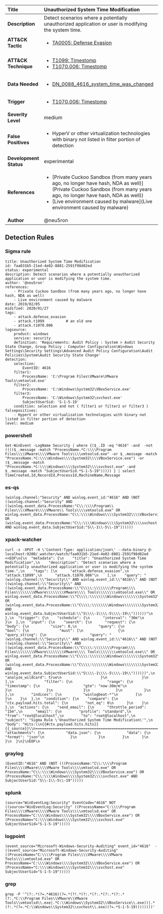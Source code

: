 | Title                    | Unauthorized System Time Modification       |
|:-------------------------|:------------------|
| **Description**          | Detect scenarios where a potentially unauthorized application or user is modifying the system time. |
| **ATT&amp;CK Tactic**    |  <ul><li>[TA0005: Defense Evasion](https://attack.mitre.org/tactics/TA0005)</li></ul>  |
| **ATT&amp;CK Technique** | <ul><li>[T1099: Timestomp](https://attack.mitre.org/techniques/T1099)</li><li>[T1070.006: Timestomp](https://attack.mitre.org/techniques/T1070/006)</li></ul>  |
| **Data Needed**          | <ul><li>[DN_0088_4616_system_time_was_changed](../Data_Needed/DN_0088_4616_system_time_was_changed.md)</li></ul>  |
| **Trigger**              | <ul><li>[T1070.006: Timestomp](../Triggers/T1070.006.md)</li></ul>  |
| **Severity Level**       | medium |
| **False Positives**      | <ul><li>HyperV or other virtualization technologies with binary not listed in filter portion of detection</li></ul>  |
| **Development Status**   | experimental |
| **References**           | <ul><li>[Private Cuckoo Sandbox (from many years ago, no longer have hash, NDA as well)](Private Cuckoo Sandbox (from many years ago, no longer have hash, NDA as well))</li><li>[Live environment caused by malware](Live environment caused by malware)</li></ul>  |
| **Author**               | @neu5ron |


## Detection Rules

### Sigma rule

```
title: Unauthorized System Time Modification
id: faa031b5-21ed-4e02-8881-2591f98d82ed
status: experimental
description: Detect scenarios where a potentially unauthorized application or user is modifying the system time.
author: '@neu5ron'
references:
    - Private Cuckoo Sandbox (from many years ago, no longer have hash, NDA as well)
    - Live environment caused by malware
date: 2019/02/05
midified: 2020/01/27
tags:
    - attack.defense_evasion
    - attack.t1099          # an old one
    - attack.t1070.006
logsource:
    product: windows
    service: security
    definition: 'Requirements: Audit Policy : System > Audit Security State Change, Group Policy : Computer Configuration\Windows Settings\Security Settings\Advanced Audit Policy Configuration\Audit Policies\System\Audit Security State Change'
detection:
    selection:
        EventID: 4616
    filter1:
        ProcessName: 'C:\Program Files\VMware\VMware Tools\vmtoolsd.exe'
    filter2:
        ProcessName: 'C:\Windows\System32\VBoxService.exe'
    filter3:
        ProcessName: 'C:\Windows\System32\svchost.exe'
        SubjectUserSid: 'S-1-5-19'
    condition: selection and not ( filter1 or filter2 or filter3 )
falsepositives:
    - HyperV or other virtualization technologies with binary not listed in filter portion of detection
level: medium

```





### powershell
    
```
Get-WinEvent -LogName Security | where {($_.ID -eq "4616" -and  -not (((($_.message -match "ProcessName.*C:\\\\Program Files\\\\VMware\\\\VMware Tools\\\\vmtoolsd.exe" -or $_.message -match "ProcessName.*C:\\\\Windows\\\\System32\\\\VBoxService.exe") -or ($_.message -match "ProcessName.*C:\\\\Windows\\\\System32\\\\svchost.exe" -and $_.message -match "SubjectUserSid.*S-1-5-19"))))) } | select TimeCreated,Id,RecordId,ProcessId,MachineName,Message
```


### es-qs
    
```
(winlog.channel:"Security" AND winlog.event_id:"4616" AND (NOT ((winlog.channel:"Security" AND ((winlog.event_data.ProcessName:"C\\:\\\\Program\\ Files\\\\VMware\\\\VMware\\ Tools\\\\vmtoolsd.exe" OR winlog.event_data.ProcessName:"C\\:\\\\Windows\\\\System32\\\\VBoxService.exe") OR (winlog.event_data.ProcessName:"C\\:\\\\Windows\\\\System32\\\\svchost.exe" AND winlog.event_data.SubjectUserSid:"S\\-1\\-5\\-19"))))))
```


### xpack-watcher
    
```
curl -s -XPUT -H \'Content-Type: application/json\' --data-binary @- localhost:9200/_watcher/watch/faa031b5-21ed-4e02-8881-2591f98d82ed <<EOF\n{\n  "metadata": {\n    "title": "Unauthorized System Time Modification",\n    "description": "Detect scenarios where a potentially unauthorized application or user is modifying the system time.",\n    "tags": [\n      "attack.defense_evasion",\n      "attack.t1099",\n      "attack.t1070.006"\n    ],\n    "query": "(winlog.channel:\\"Security\\" AND winlog.event_id:\\"4616\\" AND (NOT ((winlog.channel:\\"Security\\" AND ((winlog.event_data.ProcessName:\\"C\\\\:\\\\\\\\Program\\\\ Files\\\\\\\\VMware\\\\\\\\VMware\\\\ Tools\\\\\\\\vmtoolsd.exe\\" OR winlog.event_data.ProcessName:\\"C\\\\:\\\\\\\\Windows\\\\\\\\System32\\\\\\\\VBoxService.exe\\") OR (winlog.event_data.ProcessName:\\"C\\\\:\\\\\\\\Windows\\\\\\\\System32\\\\\\\\svchost.exe\\" AND winlog.event_data.SubjectUserSid:\\"S\\\\-1\\\\-5\\\\-19\\"))))))"\n  },\n  "trigger": {\n    "schedule": {\n      "interval": "30m"\n    }\n  },\n  "input": {\n    "search": {\n      "request": {\n        "body": {\n          "size": 0,\n          "query": {\n            "bool": {\n              "must": [\n                {\n                  "query_string": {\n                    "query": "(winlog.channel:\\"Security\\" AND winlog.event_id:\\"4616\\" AND (NOT ((winlog.channel:\\"Security\\" AND ((winlog.event_data.ProcessName:\\"C\\\\:\\\\\\\\Program\\\\ Files\\\\\\\\VMware\\\\\\\\VMware\\\\ Tools\\\\\\\\vmtoolsd.exe\\" OR winlog.event_data.ProcessName:\\"C\\\\:\\\\\\\\Windows\\\\\\\\System32\\\\\\\\VBoxService.exe\\") OR (winlog.event_data.ProcessName:\\"C\\\\:\\\\\\\\Windows\\\\\\\\System32\\\\\\\\svchost.exe\\" AND winlog.event_data.SubjectUserSid:\\"S\\\\-1\\\\-5\\\\-19\\"))))))",\n                    "analyze_wildcard": true\n                  }\n                }\n              ],\n              "filter": {\n                "range": {\n                  "timestamp": {\n                    "gte": "now-30m/m"\n                  }\n                }\n              }\n            }\n          }\n        },\n        "indices": [\n          "winlogbeat-*"\n        ]\n      }\n    }\n  },\n  "condition": {\n    "compare": {\n      "ctx.payload.hits.total": {\n        "not_eq": 0\n      }\n    }\n  },\n  "actions": {\n    "send_email": {\n      "throttle_period": "15m",\n      "email": {\n        "profile": "standard",\n        "from": "root@localhost",\n        "to": "root@localhost",\n        "subject": "Sigma Rule \'Unauthorized System Time Modification\'",\n        "body": "Hits:\\n{{#ctx.payload.hits.hits}}{{_source}}\\n================================================================================\\n{{/ctx.payload.hits.hits}}",\n        "attachments": {\n          "data.json": {\n            "data": {\n              "format": "json"\n            }\n          }\n        }\n      }\n    }\n  }\n}\nEOF\n
```


### graylog
    
```
(EventID:"4616" AND (NOT (((ProcessName:"C\\:\\\\Program Files\\\\VMware\\\\VMware Tools\\\\vmtoolsd.exe" OR ProcessName:"C\\:\\\\Windows\\\\System32\\\\VBoxService.exe") OR (ProcessName:"C\\:\\\\Windows\\\\System32\\\\svchost.exe" AND SubjectUserSid:"S\\-1\\-5\\-19")))))
```


### splunk
    
```
(source="WinEventLog:Security" EventCode="4616" NOT ((source="WinEventLog:Security" ((ProcessName="C:\\\\Program Files\\\\VMware\\\\VMware Tools\\\\vmtoolsd.exe" OR ProcessName="C:\\\\Windows\\\\System32\\\\VBoxService.exe") OR (ProcessName="C:\\\\Windows\\\\System32\\\\svchost.exe" SubjectUserSid="S-1-5-19")))))
```


### logpoint
    
```
(event_source="Microsoft-Windows-Security-Auditing" event_id="4616"  -((event_source="Microsoft-Windows-Security-Auditing" ((ProcessName="C:\\\\Program Files\\\\VMware\\\\VMware Tools\\\\vmtoolsd.exe" OR ProcessName="C:\\\\Windows\\\\System32\\\\VBoxService.exe") OR (ProcessName="C:\\\\Windows\\\\System32\\\\svchost.exe" SubjectUserSid="S-1-5-19")))))
```


### grep
    
```
grep -P '^(?:.*(?=.*4616)(?=.*(?!.*(?:.*(?:.*(?:.*(?:.*(?:.*C:\\Program Files\\VMware\\VMware Tools\\vmtoolsd\\.exe|.*C:\\Windows\\System32\\VBoxService\\.exe))|.*(?:.*(?=.*C:\\Windows\\System32\\svchost\\.exe)(?=.*S-1-5-19))))))))'
```



